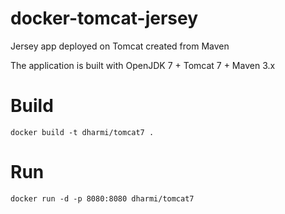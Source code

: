 # docker-tomcat-jersey
Jersey app deployed on Tomcat created from Maven

The application is built with OpenJDK 7 + Tomcat 7 + Maven 3.x

# Build

	docker build -t dharmi/tomcat7 .

# Run

	docker run -d -p 8080:8080 dharmi/tomcat7